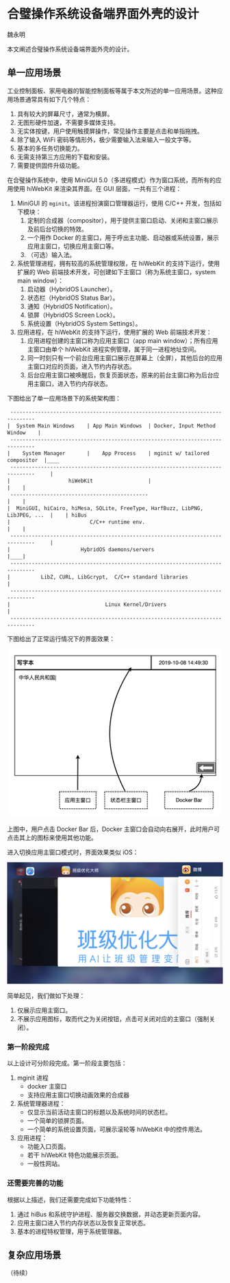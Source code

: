 # 合璧操作系统设备端界面外壳的设计

魏永明

本文阐述合璧操作系统设备端界面外壳的设计。

## 单一应用场景

工业控制面板、家用电器的智能控制面板等属于本文所述的单一应用场景。这种应用场景通常具有如下几个特点：

1. 具有较大的屏幕尺寸，通常为横屏。
1. 无图形硬件加速，不需要多媒体支持。
1. 无实体按键，用户使用触摸屏操作，常见操作主要是点击和单指拖拽。
1. 除了输入 WiFi 密码等情形外，极少需要输入法来输入一般文字等。
1. 基本的多任务切换能力。
1. 无需支持第三方应用的下载和安装。
1. 需要提供固件升级功能。

在合璧操作系统中，使用 MiniGUI 5.0（多进程模式）作为窗口系统，而所有的应用使用 hiWebKit 来渲染其界面。在 GUI 层面，一共有三个进程：

1. MiniGUI 的 `mginit`。该进程扮演窗口管理器运行，使用 C/C++ 开发，包括如下模块：
   1. 定制的合成器（compositor），用于提供主窗口启动、关闭和主窗口展示及前后台切换的特效。
   1. 一个用作 Docker 的主窗口，用于呼出主功能、启动器或系统设置，展示应用主窗口，切换应用主窗口等。
   1. （可选）输入法。
1. 系统管理进程，拥有较高的系统管理权限，在 hiWebKit 的支持下运行，使用扩展的 Web 前端技术开发，可创建如下主窗口（称为系统主窗口，system main window）：
   1. 启动器（HybridOS Launcher）。
   1. 状态栏（HybridOS Status Bar）。
   1. 通知（HybridOS Notification）。
   1. 锁屏（HybridOS Screen Lock）。
   1. 系统设置（HybridOS System Settings）。
1. 应用进程，在 hiWebKit 的支持下运行，使用扩展的 Web 前端技术开发：
   1. 应用进程创建的主窗口称为应用主窗口（app main window）；所有应用主窗口由单个 hiWebKit 进程实例管理，属于同一进程地址空间。
   1. 同一时刻只有一个前台应用主窗口展示在屏幕上（全屏），其他后台的应用主窗口对应的页面，进入节约内存状态。
   1. 后台应用主窗口被唤醒后，恢复页面状态，原来的前台主窗口称为后台应用主窗口，进入节约内存状态。

下图给出了单一应用场景下的系统架构图：

```
 ------------------------------------------------------------------------------
|  System Main Windows    | App Main Windows  | Docker, Input Method Window    |
 ------------------------------------------------------------------------------
|    System Manager       |    App Process    | mginit w/ tailored compositor  |____
 ------------------------------------------------------------------------------     |
|                   hiWebKit                  |                                |    |
 ---------------------------------------------                                 |    |
|  MiniGUI, hiCairo, hiMesa, SQLite, FreeType, HarfBuzz, LibPNG, LibJPEG, ...  |    | hiBus
|                          C/C++ runtime env.                                  |    |
 ------------------------------------------------------------------------------     |
|                       HybridOS daemons/servers                               |____|
 ------------------------------------------------------------------------------
|          LibZ, CURL, LibGcrypt,  C/C++ standard libraries                    |
 ------------------------------------------------------------------------------
|                               Linux Kernel/Drivers                           |
 ------------------------------------------------------------------------------
```

下图给出了正常运行情况下的界面效果：

![正常运行情况下的界面效果](hybridos-gui-shell.png)

上图中，用户点击 Docker Bar 后，Docker 主窗口会自动向右展开，此时用户可点击其上的图标来使用其他功能。

进入切换应用主窗口模式时，界面效果类似 iOS：

![切换应用主窗口模式下的界面效果](hybridos-switch-main-windows.jpg)

简单起见，我们做如下处理：

1. 仅展示应用主窗口。
1. 不展示应用图标，取而代之为关闭按钮，点击可关闭对应的主窗口（强制关闭）。

### 第一阶段完成

以上设计可分阶段完成。第一阶段主要包括：

1. mginit 进程
   - docker 主窗口
   - 支持应用主窗口切换动画效果的合成器
1. 系统管理器进程：
   - 仅显示当前活动主窗口的标题以及系统时间的状态栏。
   - 一个简单的锁屏页面。
   - 一个简单的系统设置页面，可展示滚轮等 hiWebKit 中的控件用法。
1. 应用进程：
   - 功能入口页面。
   - 若干 hiWebKit 特色功能展示页面。
   - 一般性网站。

### 还需要完善的功能

根据以上描述，我们还需要完成如下功能特性：

1. 通过 hiBus 和系统守护进程、服务器交换数据，并动态更新页面内容。
1. 应用主窗口进入节约内存状态以及恢复正常状态。
1. 基本的进程特权管理，用于系统管理器。

## 复杂应用场景

（待续）

